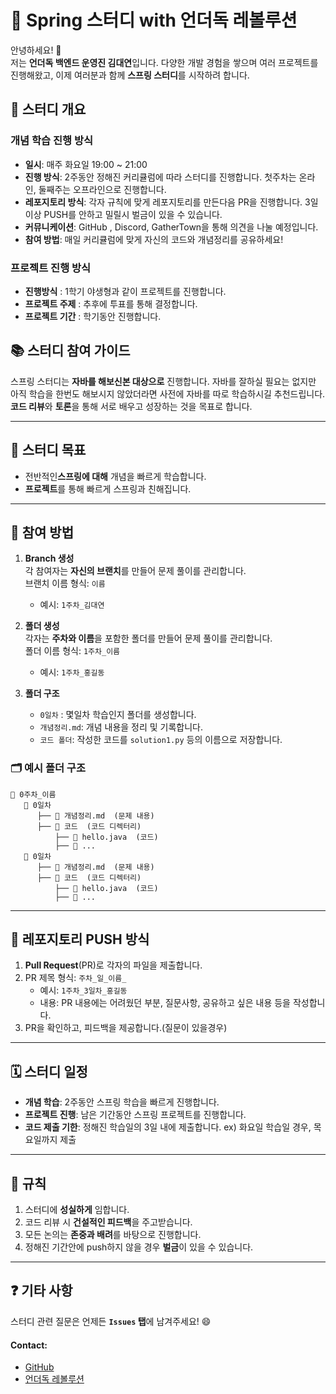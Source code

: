 # 🚀 Spring 스터디 with 언더독 레볼루션

안녕하세요! 👋  
저는 **언더독 백엔드 운영진 김대연**입니다. 다양한 개발 경험을 쌓으며 여러 프로젝트를 진행해왔고, 이제 여러분과 함께 **스프링 스터디**를 시작하려 합니다.

## 📌 스터디 개요
### 개념 학습 진행 방식
- **일시**: 매주 화요일 19:00 ~ 21:00
- **진행 방식**: 2주동안 정해진 커리큘럼에 따라 스터디를 진행합니다. 첫주차는 온라인, 둘째주는 오프라인으로 진행합니다. 
- **레포지토리 방식**: 각자 규칙에 맞게 레포지토리를 만든다음 PR을 진행합니다. 3일이상 PUSH를 안하고 밀릴시 벌금이 있을 수 있습니다.
- **커뮤니케이션**: GitHub , Discord, GatherTown을 통해 의견을 나눌 예정입니다.
- **참여 방법**: 매일 커리큘럼에 맞게 자신의 코드와 개념정리를 공유하세요!

### 프로젝트 진행 방식
- **진행방식** : 1학기 야생형과 같이 프로젝트를 진행합니다.
- **프로젝트 주제** : 추후에 투표를 통해 결정합니다.
- **프로젝트 기간** : 학기동안 진행합니다.

## 📚 스터디 참여 가이드
스프링 스터디는 **자바를 해보신본 대상으로** 진행합니다. 자바를 잘하실 필요는 없지만 아직 학습을 한번도 해보시지 않았더라면 사전에 자바를 따로 학습하시길 추천드립니다.\
**코드 리뷰**와 **토론**을 통해 서로 배우고 성장하는 것을 목표로 합니다.

---

## 🎯 스터디 목표

- 전반적인**스프링에 대해** 개념을 빠르게 학습합니다.
- **프로젝트**를 통해 빠르게 스프링과 친해집니다.
---

## 📝 참여 방법

1. **Branch 생성**  
   각 참여자는 **자신의 브랜치**를 만들어 문제 풀이를 관리합니다.  
   브랜치 이름 형식: `이름`
    - 예시: `1주차_김대연`

2. **폴더 생성**  
   각자는 **주차와 이름**을 포함한 폴더를 만들어 문제 풀이를 관리합니다.  
   폴더 이름 형식: `1주차_이름`
    - 예시: `1주차_홍길동`

3. **폴더 구조**
    - `0일차` : 몇일차 학습인지 폴더를 생성합니다.  
    - `개념정리.md`: 개념 내용을 정리 및 기록합니다.
    - `코드 폴더`: 작성한 코드를 `solution1.py` 등의 이름으로 저장합니다.

### 🗂 예시 폴더 구조

```
📂 0주차_이름
   📂 0일차
      ├── 📄 개념정리.md  (문제 내용)
      ├── 📂 코드  (코드 디렉터리)
          ├── 📄 hello.java  (코드)
          ├── 📄 ...
   📂 0일차
      ├── 📄 개념정리.md  (문제 내용)
      ├── 📂 코드  (코드 디렉터리)
          ├── 📄 hello.java  (코드)
          ├── 📄 ...
```

---

## 🔄 레포지토리 PUSH 방식

1. **Pull Request**(PR)로 각자의 파일을 제출합니다.
2. PR 제목 형식: `주차_일_이름_`
    - 예시: `1주차_3일차_홍길동`
    - 내용: PR 내용에는 어려웠던 부분, 질문사항, 공유하고 싶은 내용 등을 작성합니다. 
3. PR을 확인하고, 피드백을 제공합니다.(질문이 있을경우)

---

## 🗓 스터디 일정

- **개념 학습**: 2주동안 스프링 학습을 빠르게 진행합니다.
- **프로젝트 진행**: 남은 기간동안 스프링 프로젝트를 진행합니다.
- **코드 제출 기한**: 정해진 학습일의 3일 내에 제출합니다. ex) 화요일 학습일 경우, 목요일까지 제출

---

## 📜 규칙

1. 스터디에 **성실하게** 임합니다.
2. 코드 리뷰 시 **건설적인 피드백**을 주고받습니다.
3. 모든 논의는 **존중과 배려**를 바탕으로 진행합니다.
4. 정해진 기간안에 push하지 않을 경우 **벌금**이 있을 수 있습니다.
---

## ❓ 기타 사항

스터디 관련 질문은 언제든 **`Issues` 탭**에 남겨주세요! 😄

#### Contact:
- [GitHub](https://github.com/kangminna)
- [언더독 레볼루션](https://udr.oopy.io/)

